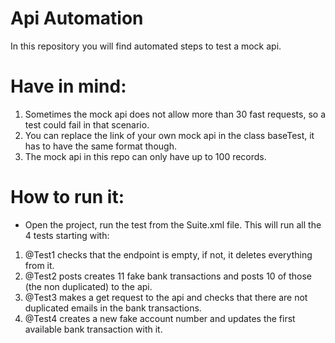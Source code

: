 
# Api Automation

In this repository you will find automated steps to test a mock api. 

# Have in mind:

1. Sometimes the mock api does not allow more than 30 fast requests, so a test could fail in that scenario.
2. You can replace the link of your own mock api in the class baseTest, it has to have the same format though.
3. The mock api in this repo can only have up to 100 records. 


# How to run it:

- Open the project, run the test from the Suite.xml file. This will run all the 4 tests starting with: 

1. @Test1 checks that the endpoint is empty, if not, it deletes everything from it.
2. @Test2 posts creates 11 fake bank transactions and posts 10 of those (the non duplicated) to the api.
3. @Test3 makes a get request to the api and checks that there are not duplicated emails in the bank transactions.
4. @Test4 creates a new fake account number and updates the first available bank transaction with it.
